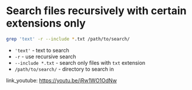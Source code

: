 # Search files recursively with certain extensions only

```bash
grep 'text' -r --include *.txt /path/to/search/
```

- `'text'` - text to search
- `-r` - use recursive search
- `--include *.txt` - search only files with ```txt``` extension
- `/path/to/search/` - directory to search in


link_youtube: https://youtu.be/jRw1WO1OdNw
